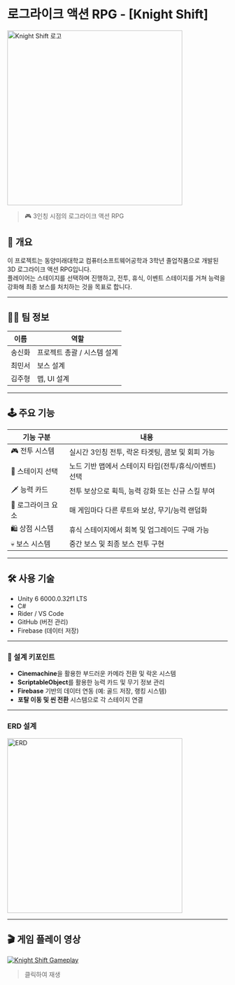# 로그라이크 액션 RPG - [Knight Shift]
<img src="/logo.png" alt="Knight Shift 로고" width="400"/>

> 🎮 3인칭 시점의 로그라이크 액션 RPG

## 📌 개요

이 프로젝트는 동양미래대학교 컴퓨터소프트웨어공학과 3학년 졸업작품으로 개발된 3D 로그라이크 액션 RPG입니다.  
플레이어는 스테이지를 선택하며 진행하고, 전투, 휴식, 이벤트 스테이지를 거쳐 능력을 강화해 최종 보스를 처치하는 것을 목표로 합니다.

---

## 🧑‍💻 팀 정보

| 이름 | 역할 |
|------|------|
| 송신화 | 프로젝트 총괄 / 시스템 설계 |
| 최민서 | 보스 설계 |
| 김주형 | 맵, UI 설계 |

---

## 🕹️ 주요 기능

| 기능 구분 | 내용 |
|----------|------|
| 🎮 전투 시스템 | 실시간 3인칭 전투, 락온 타겟팅, 콤보 및 회피 가능 |
| 🧭 스테이지 선택 | 노드 기반 맵에서 스테이지 타입(전투/휴식/이벤트) 선택 |
| 🗡️ 능력 카드 | 전투 보상으로 획득, 능력 강화 또는 신규 스킬 부여 |
| 🧪 로그라이크 요소 | 매 게임마다 다른 루트와 보상, 무기/능력 랜덤화 |
| 🛍️ 상점 시스템 | 휴식 스테이지에서 회복 및 업그레이드 구매 가능 |
| 💀 보스 시스템 | 중간 보스 및 최종 보스 전투 구현 |

---

## 🛠️ 사용 기술

- Unity 6 6000.0.32f1 LTS
- C#
- Rider / VS Code
- GitHub (버전 관리)
- Firebase (데이터 저장)

---

### 🎯 설계 키포인트

- **Cinemachine**을 활용한 부드러운 카메라 전환 및 락온 시스템
- **ScriptableObject**를 활용한 능력 카드 및 무기 정보 관리
- **Firebase** 기반의 데이터 연동 (예: 골드 저장, 랭킹 시스템)
- **포탈 이동 및 씬 전환** 시스템으로 각 스테이지 연결

---

### ERD 설계
<img src="/ERD.png" alt="ERD" width="400"/>

---

## 🎬 게임 플레이 영상

[![Knight Shift Gameplay](https://img.youtube.com/vi/xx2BGLpsjh0/0.jpg)](https://youtu.be/xx2BGLpsjh0)

> 클릭하여 재생




